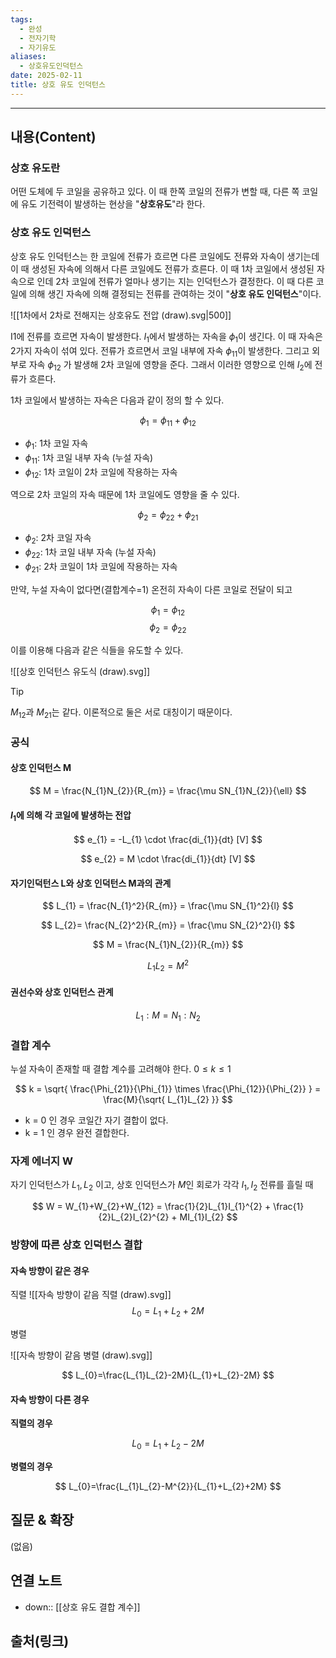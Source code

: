 ```yaml
---
tags:
  - 완성
  - 전자기학
  - 자기유도
aliases:
  - 상호유도인덕턴스
date: 2025-02-11
title: 상호 유도 인덕턴스
---
```


---

## 내용(Content)

### 상호 유도란

어떤 도체에 두 코일을 공유하고 있다. 이 때 한쪽 코일의 전류가 변할 때, 다른 쪽 코일에 유도 기전력이 발생하는 현상을 "**상호유도**"라 한다.

### 상호 유도 인덕턴스

상호 유도 인덕턴스는 한 코일에 전류가 흐르면 다른 코일에도 전류와 자속이 생기는데 이 때 생성된 자속에 의해서 다른 코일에도 전류가 흐른다. 이 때 1차 코일에서 생성된 자속으로 인데 2차 코일에 전류가 얼마나 생기는 지는 인덕턴스가 결정한다. 이 때 다른 코일에 의해 생긴 자속에 의해 결정되는 전류를 관여하는 것이 "**상호 유도 인덕턴스**"이다.

![[1차에서 2차로 전해지는 상호유도 전압 (draw).svg|500]]

I1에 전류를 흐르면 자속이 발생한다. $I_{1}$에서 발생하는 자속을 $\phi_{1}$이 생긴다. 이 때 자속은 2가지 자속이 섞여 있다. 전류가 흐르면서 코일 내부에 자속 $\phi_{11}$이 발생한다. 그리고 외부로 자속 $\phi_{12}$ 가 발생해 2차 코일에 영향을 준다. 그래서 이러한 영향으로 인해 $I_{2}$에 전류가 흐른다. 

1차 코일에서 발생하는 자속은 다음과 같이 정의 할 수 있다.

$$
\phi_{1} = \phi_{11} + \phi_{12}
$$

- $\phi_{1}$: 1차 코일 자속
- $\phi_{11}$: 1차 코일 내부 자속 (누설 자속)
- $\phi_{12}$: 1차 코일이 2차 코일에 작용하는 자속

역으로 2차 코일의 자속 때문에 1차 코일에도 영향을 줄 수 있다.

$$
\phi_{2} = \phi_{22} + \phi_{21}
$$
- $\phi_{2}$: 2차 코일 자속
- $\phi_{22}$: 1차 코일 내부 자속 (누설 자속)
- $\phi_{21}$: 2차 코일이 1차 코일에 작용하는 자속

만약, 누설 자속이 없다면(결합계수=1) 온전히 자속이 다른 코일로 전달이 되고 

$$
\phi_{1} = \phi_{12}
$$
$$
\phi_{2} = \phi_{22}
$$

이를 이용해 다음과 같은 식들을 유도할 수 있다.

![[상호 인덕턴스 유도식 (draw).svg]]


>[!tip]
>$M_{12}$과 $M_{21}$는 같다. 이론적으로 둘은 서로 대칭이기 때문이다.

### 공식

#### 상호 인덕턴스 M
$$
M = \frac{N_{1}N_{2}}{R_{m}} = \frac{\mu SN_{1}N_{2}}{\ell}
$$

#### $I_1$에 의해 각 코일에 발생하는 전압

$$
e_{1} = -L_{1} \cdot \frac{di_{1}}{dt} [V]
$$

$$
e_{2} = M \cdot \frac{di_{1}}{dt} [V]
$$

#### 자기인덕턴스 L와 상호 인덕턴스 M과의 관계

$$
L_{1} = \frac{N_{1}^2}{R_{m}} = \frac{\mu SN_{1}^2}{l}
$$

$$
L_{2}= \frac{N_{2}^2}{R_{m}} = \frac{\mu SN_{2}^2}{l}
$$

$$
M = \frac{N_{1}N_{2}}{R_{m}}
$$

$$
L_{1}L_{2}=M^{2}
$$

#### 권선수와 상호 인덕턴스 관계

$$
L_{1} : M = N_{1} : N_{2}
$$
### 결합 계수

누설 자속이 존재할 때 결합 계수를 고려해야 한다. $0 \leq k \leq 1$

$$
k = \sqrt{ \frac{\Phi_{21}}{\Phi_{1}} \times \frac{\Phi_{12}}{\Phi_{2}} } = \frac{M}{\sqrt{ L_{1}L_{2} }}
$$

- k = 0 인 경우 코일간 자기 결합이 없다.
- k = 1 인 경우 완전 결합한다.

### 자계 에너지 W

자기 인덕턴스가 $L_{1}, L_{2}$ 이고, 상호 인덕턴스가 $M$인 회로가 각각 $I_1, I_2$ 전류를 흘릴 때

$$
W = W_{1}+W_{2}+W_{12} = \frac{1}{2}L_{1}I_{1}^{2} + \frac{1}{2}L_{2}I_{2}^{2} + MI_{1}I_{2}
$$

### 방향에 따른 상호 인덕턴스 결합

#### 자속 방향이 같은 경우

직렬
![[자속 방향이 같음 직렬 (draw).svg]]
$$
L_{0}=L_{1}+L_{2}+2M
$$

병렬

![[자속 방향이 같음 병렬 (draw).svg]]

$$
L_{0}=\frac{L_{1}L_{2}-2M}{L_{1}+L_{2}-2M}
$$

#### 자속 방향이 다른 경우

**직렬의 경우**

$$
L_{0}=L_{1}+L_{2}-2M
$$

**병렬의 경우**

$$
L_{0}=\frac{L_{1}L_{2}-M^{2}}{L_{1}+L_{2}+2M}
$$

## 질문 & 확장

(없음)

## 연결 노트

- down:: [[상호 유도 결합 계수]]

## 출처(링크)





